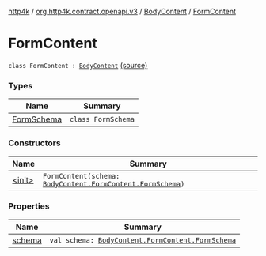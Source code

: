 [http4k](../../../index.md) / [org.http4k.contract.openapi.v3](../../index.md) / [BodyContent](../index.md) / [FormContent](./index.md)

# FormContent

`class FormContent : `[`BodyContent`](../index.md) [(source)](https://github.com/http4k/http4k/blob/master/http4k-contract/src/main/kotlin/org/http4k/contract/openapi/v3/model.kt#L75)

### Types

| Name | Summary |
|---|---|
| [FormSchema](-form-schema/index.md) | `class FormSchema` |

### Constructors

| Name | Summary |
|---|---|
| [&lt;init&gt;](-init-.md) | `FormContent(schema: `[`BodyContent.FormContent.FormSchema`](-form-schema/index.md)`)` |

### Properties

| Name | Summary |
|---|---|
| [schema](schema.md) | `val schema: `[`BodyContent.FormContent.FormSchema`](-form-schema/index.md) |
